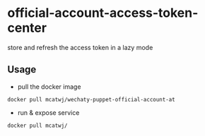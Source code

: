 # official-account-access-token-center
store and refresh the access token in a lazy mode

## Usage

- pull the docker image

```shell
docker pull mcatwj/wechaty-puppet-official-account-at
```

- run & expose service

```shell
docker pull mcatwj/
```